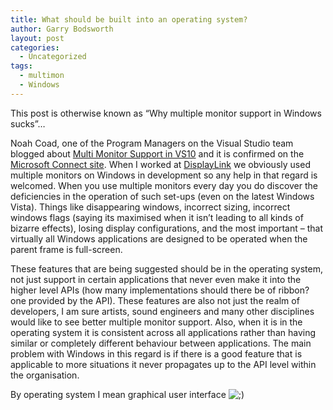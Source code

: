 ```yaml
---
title: What should be built into an operating system?
author: Garry Bodsworth
layout: post
categories:
  - Uncategorized
tags:
  - multimon
  - Windows
---
```

This post is otherwise known as &#8220;Why multiple monitor support in Windows sucks&#8221;&#8230;

Noah Coad, one of the Program Managers on the Visual Studio team blogged about [Multi Monitor Support in VS10][1] and it is confirmed on the [Microsoft Connect site][2]. When I worked at [DisplayLink][3] we obviously used multiple monitors on Windows in development so any help in that regard is welcomed. When you use multiple monitors every day you do discover the deficiencies in the operation of such set-ups (even on the latest Windows Vista). Things like disappearing windows, incorrect sizing, incorrect windows flags (saying its maximised when it isn&#8217;t leading to all kinds of bizarre effects), losing display configurations, and the most important &#8211; that virtually all Windows applications are designed to be operated when the parent frame is full-screen.

These features that are being suggested should be in the operating system, not just support in certain applications that never even make it into the higher level APIs (how many implementations should there be of ribbon? one provided by the API). These features are also not just the realm of developers, I am sure artists, sound engineers and many other disciplines would like to see better multiple monitor support. Also, when it is in the operating system it is consistent across all applications rather than having similar or completely different behaviour between applications. The main problem with Windows in this regard is if there is a good feature that is applicable to more situations it never propagates up to the API level within the organisation.

By operating system I mean graphical user interface <img src='http://localhost:8888/wordpress/wp-includes/images/smilies/icon_wink.gif' alt=';)' class='wp-smiley' />

 [1]: http://blogs.msdn.com/noahc/archive/2007/10/10/multi-monitor-support-in-vs10.aspx
 [2]: https://connect.microsoft.com/VisualStudio/feedback/ViewFeedback.aspx?FeedbackID=351965
 [3]: http://displaylink.com
